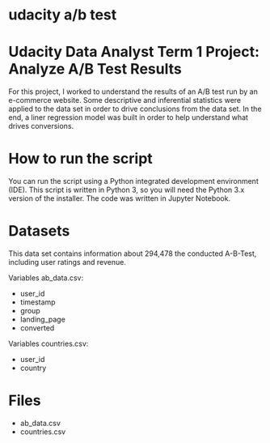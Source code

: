 # udacity a/b test

# Udacity Data Analyst Term 1 Project: Analyze A/B Test Results
For this project, I worked to understand the results of an A/B test run by an e-commerce website. Some descriptive and inferential statistics were applied to the data set in order to drive conclusions from the data set. In the end, a liner regression model was built in order to help understand what drives conversions.

# How to run the script
You can run the script using a Python integrated development environment (IDE). This script is written in Python 3, so you will need the Python 3.x version of the installer. The code was written in Jupyter Notebook.

# Datasets
This data set contains information about 294,478 the conducted A-B-Test, including user ratings and revenue.

Variables ab_data.csv:
- user_id
- timestamp
- group
- landing_page
- converted

Variables countries.csv:
- user_id
- country



# Files
- ab_data.csv
- countries.csv
